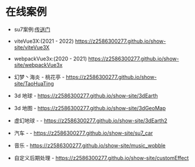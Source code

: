 # 在线案例

- su7案例:[传送门](https://z2586300277.github.io/show-site/su7_demo)

- viteVue3X:(2021 - 2022) https://z2586300277.github.io/show-site/viteVue3X
  
- webpackVue3x:(2020 - 2021) https://z2586300277.github.io/show-site/webpackVue3x

- 幻梦丶海炎 - 桃花亭 - https://z2586300277.github.io/show-site/TaoHuaTing

- 3d 地球 - https://z2586300277.github.io/show-site/3dEarth

- 3d 地图 - https://z2586300277.github.io/show-site/3dGeoMap

- 虚幻地球 - - https://z2586300277.github.io/show-site/3dEarth2
  
- 汽车 - - https://z2586300277.github.io/show-site/su7_car
  
- 音乐 - https://z2586300277.github.io/show-site/music_wobble

- 自定义后期处理 -  https://z2586300277.github.io/show-site/customEffect